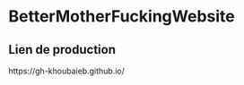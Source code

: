 

<h1>BetterMotherFuckingWebsite</h1>


<h2>Lien de production</h2>
https://gh-khoubaieb.github.io/

